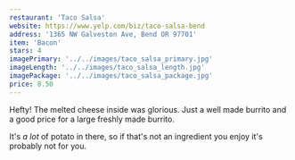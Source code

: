 ```yaml
---
restaurant: 'Taco Salsa'
website: https://www.yelp.com/biz/taco-salsa-bend
address: '1365 NW Galveston Ave, Bend OR 97701'
item: 'Bacon'
stars: 4
imagePrimary: '../../images/taco_salsa_primary.jpg'
imageLength: '../../images/taco_salsa_length.jpg'
imagePackage: '../../images/taco_salsa_package.jpg'
price: 8.50
---
```


Hefty! The melted cheese inside was glorious. Just a well made burrito and a good price for a large freshly made burrito.

It's _a lot_ of potato in there, so if that's not an ingredient you enjoy it's probably not for you.
